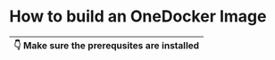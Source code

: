 # How to build an OneDocker Image
| :point_down:  Make sure the prerequsites are installed |
|-----------------------------------------|
